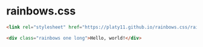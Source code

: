 # rainbows.css



```html
<link rel="stylesheet" href="https://platy11.github.io/rainbows.css/rainbows.css">

<div class="rainbows one long">Hello, world!</div>
```
